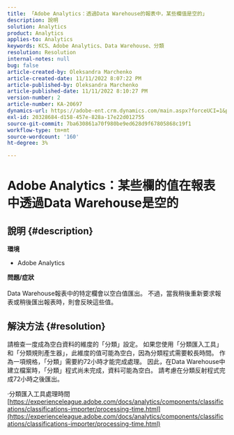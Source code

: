 ```yaml
---
title: 「Adobe Analytics：透過Data Warehouse的報表中，某些欄值是空的」
description: 說明
solution: Analytics
product: Analytics
applies-to: Analytics
keywords: KCS、Adobe Analytics、Data Warehouse、分類
resolution: Resolution
internal-notes: null
bug: false
article-created-by: Oleksandra Marchenko
article-created-date: 11/11/2022 8:07:22 PM
article-published-by: Oleksandra Marchenko
article-published-date: 11/11/2022 8:10:27 PM
version-number: 2
article-number: KA-20697
dynamics-url: https://adobe-ent.crm.dynamics.com/main.aspx?forceUCI=1&pagetype=entityrecord&etn=knowledgearticle&id=5c36da70-fc61-ed11-9561-6045bd006b25
exl-id: 20328684-d158-457e-828a-17e22d012755
source-git-commit: 7ba630861a70f980be9ed628d9f67805868c19f1
workflow-type: tm+mt
source-wordcount: '160'
ht-degree: 3%

---
```


# Adobe Analytics：某些欄的值在報表中透過Data Warehouse是空的

## 說明 {#description}

<b>環境</b>
- Adobe Analytics

<b>問題/症狀</b><br> <br>Data Warehouse報表中的特定欄會以空白值匯出。 不過，當我稍後重新要求報表或稍後匯出報表時，則會反映這些值。

## 解決方法 {#resolution}


請檢查一度成為空白資料的維度的「分類」設定。 如果您使用「分類匯入工具」和「分類規則產生器」，此維度的值可能為空白，因為分類程式需要較長時間。 作為一項規格，「分類」需要約72小時才能完成處理。 因此，在Data Warehouse中建立檔案時，「分類」程式尚未完成，資料可能為空白。 請考慮在分類反射程式完成72小時之後匯出。

·分類匯入工具處理時間
[https://experienceleague.adobe.com/docs/analytics/components/classifications/classifications-importer/processing-time.html](https://experienceleague.adobe.com/docs/analytics/components/classifications/classifications-importer/processing-time.html)
